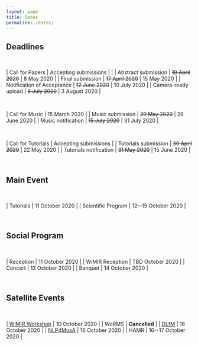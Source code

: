 ```yaml
---
layout: page
title: Dates
permalink: /dates/
---
```


## Deadlines

<br>

| Call for Papers             | Accepting submissions |                    |
| Abstract submission         | ~~10 April 2020~~     | 8 May 2020         |
| Final submission            | ~~17 April 2020~~     | 15 May 2020        |
| Notification of Acceptance  | ~~12 June 2020~~      | 10 July 2020       |
| Camera-ready upload         | ~~6 July 2020~~       | 3 August 2020      |

<br>

| Call for Music              | 15 March 2020         |
| Music submission            | ~~29 May 2020~~       | 26 June 2020       |
| Music notification          | ~~15 July 2020~~      | 31 July 2020       |

<br>

| Call for Tutorials           | Accepting submissions |
| Tutorials submission         | ~~30 April 2020~~     | 22 May 2020       |
| Tutorials notification       | ~~31 May 2020~~       | 15 June 2020      |

<br>


## Main Event

<br>

| Tutorials                     | 11 October 2020          |
| Scientific Program            | 12--15 October 2020 |

<br>

## Social Program

<br>

| Reception | 11 October 2020 |
| WiMIR Reception | TBD October 2020 |
| Concert | 13 October 2020 |
| Banquet | 14 October 2020 |

<br>

## Satellite Events

<br>

| [WiMIR Workshop](https://wimir.wordpress.com/)               | 10 October 2020     |
| WoRMS                         | **Cancelled**     |
| [DLfM](https://dl.acm.org/conference/dlfm)                          | 16 October 2020     |
| [NLP4MusA](https://sites.google.com/view/nlp4musa)                      | 16 October 2020     |
| HAMR                          | 16--17 October 2020 |
